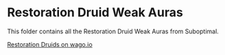 # Restoration Druid Weak Auras
This folder contains all the Restoration Druid Weak Auras from Suboptimal.

[Restoration Druids on wago.io](https://wago.io/weakauras/classes/druid/restoration)
